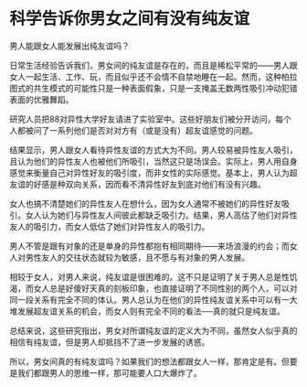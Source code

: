# 科学告诉你男女之间有没有纯友谊

男人能跟女人能发展出纯友谊吗？

日常生活经验告诉我们，男女间的纯友谊是存在的，而且是稀松平常的——男人跟女人一起生活、工作、玩，而且似乎还不会情不自禁地睡在一起。然而，这种柏拉图式的共生模式的可能性只是一种表面假象，只是一支掩盖无数两性吸引冲动犯错表面的优雅舞蹈。

研究人员把88对异性大学好友请进了实验室中。这些好朋友们被分开访问，每个人都被问了一系列他们是否对对方有（或是没有）超友谊感觉的问题。

结果显示，男人跟女人看待异性友谊的方式大为不同。男人较易被异性友人吸引，且认为他们的异性友人也被他们所吸引，当然这只是场误会。实际上，男人用自身感觉来衡量自己对异性好友的吸引度，而非女性的实际感觉。基本上，男人认为超友谊的好感是种双向关系，因而看不清异性好友到底对他们有没有兴趣。

女人也搞不清楚她们的异性友人在想什么，因为女人通常不被她们的异性好友吸引。女人认为她们与异性友人间彼此都缺乏吸引力。结果，男人高估了他们对异性友人的吸引力，而女人低估了她们对异性友人的吸引力。

男人不管是跟有对象的还是单身的异性都抱有相同期待——来场浪漫的约会；而女人对男性友人的交往状态就较为敏感，且不愿与有对象的男人发展。

相较于女人，对男人来说，纯友谊是很困难的。这不只是证明了关于男人总是性饥渴，而女人总是好傻好天真的刻板印象，也直接证明了不同性别的两个人，可以对同一段关系有完全不同的体认。男人总认为在他们的异性纯友谊关系中可以有一大堆发展超友谊关系的机会，而女人则有完全不同的看法──真的就只是纯友谊。

总结来说，这些研究指出，男女对所谓纯友谊的定义大为不同，虽然女人似乎真的相信有纯友谊，但是男人却抵挡不了进一步发展的诱惑。

所以，男女间真的有纯友谊吗？如果我们的想法都跟女人一样，那肯定是有。但要是我们都跟男人的思维一样，那可能要人口大爆炸了。
